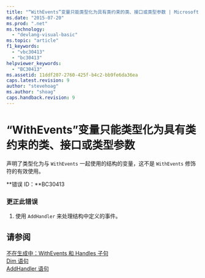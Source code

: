 ```yaml
---
title: "“WithEvents”变量只能类型化为具有类约束的类、接口或类型参数 | Microsoft Docs"
ms.date: "2015-07-20"
ms.prod: ".net"
ms.technology: 
  - "devlang-visual-basic"
ms.topic: "article"
f1_keywords: 
  - "vbc30413"
  - "bc30413"
helpviewer_keywords: 
  - "BC30413"
ms.assetid: 11ddf207-2760-425f-b4c2-bb9fe6da36ea
caps.latest.revision: 9
author: "stevehoag"
ms.author: "shoag"
caps.handback.revision: 9
---
```

# “WithEvents”变量只能类型化为具有类约束的类、接口或类型参数
声明了类型化为与 `WithEvents` 一起使用的结构的变量，这不是 `WithEvents` 修饰符的有效使用。  
  
 **错误 ID：**BC30413  
  
### 更正此错误  
  
1.  使用 `AddHandler` 来处理结构中定义的事件。  
  
## 请参阅  
 [不在生成中：WithEvents 和 Handles 子句](http://msdn.microsoft.com/zh-cn/072b9cf6-6298-46f1-849e-4edc1631564c)   
 [Dim 语句](../../visual-basic/language-reference/statements/dim-statement.md)   
 [AddHandler 语句](../../visual-basic/language-reference/statements/addhandler-statement.md)